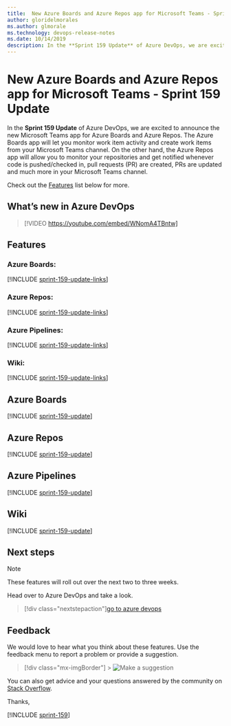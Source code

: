 ```yaml
---
title:  New Azure Boards and Azure Repos app for Microsoft Teams - Sprint 159 Update
author: gloridelmorales
ms.author: glmorale
ms.technology: devops-release-notes
ms.date: 10/14/2019
description: In the **Sprint 159 Update** of Azure DevOps, we are excited to announce the new Microsoft Teams app for Azure Boards and Azure Repos.
---
```


# New Azure Boards and Azure Repos app for Microsoft Teams - Sprint 159 Update

In the **Sprint 159 Update** of Azure DevOps, we are excited to announce the new Microsoft Teams app for Azure Boards and Azure Repos. The Azure Boards app will let you monitor work item activity and create work items from your Microsoft Teams channel. On the other hand, the Azure Repos app will allow you to monitor your repositories and get notified whenever code is pushed/checked in, pull requests (PR) are created, PRs are updated and much more in your Microsoft Teams channel.

Check out the [Features](#features) list below for more.

## What’s new in Azure DevOps

> [!VIDEO https://youtube.com/embed/WNomA4TBntw]

## Features

### Azure Boards:

[!INCLUDE [sprint-159-update-links](includes/boards/sprint-159-update-links.md)]

### Azure Repos:

[!INCLUDE [sprint-159-update-links](includes/repos/sprint-159-update-links.md)]

### Azure Pipelines:

[!INCLUDE [sprint-159-update-links](includes/pipelines/sprint-159-update-links.md)]

### Wiki:

[!INCLUDE [sprint-159-update-links](includes/wiki/sprint-159-update-links.md)]

## Azure Boards

[!INCLUDE [sprint-159-update](includes/boards/sprint-159-update.md)]

## Azure Repos

[!INCLUDE [sprint-159-update](includes/repos/sprint-159-update.md)]

## Azure Pipelines

[!INCLUDE [sprint-159-update](includes/pipelines/sprint-159-update.md)]

## Wiki

[!INCLUDE [sprint-159-update](includes/wiki/sprint-159-update.md)]

## Next steps

> [!NOTE]
> These features will roll out over the next two to three weeks.

Head over to Azure DevOps and take a look.

> [!div class="nextstepaction"][go to azure devops](https://go.microsoft.com/fwlink/?LinkId=307137&campaign=o~msft~docs~product-vsts~release-notes)

## Feedback

We would love to hear what you think about these features. Use the feedback menu to report a problem or provide a suggestion.

> [!div class="mx-imgBorder"] > ![Make a suggestion](../media/make-a-suggestion.png)

You can also get advice and your questions answered by the community on [Stack Overflow](https://stackoverflow.com/questions/tagged/azure-devops).

Thanks,

[!INCLUDE [sprint-159](includes/signer/sprint-159.md)]
